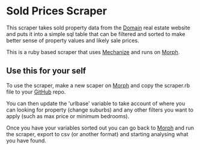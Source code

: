 Sold Prices Scraper
===================

This scraper takes sold property data from the [Domain](https://www.domain.com.au) real estate website and puts it into a simple sql table that can be filtered and sorted to make better sense of property values and likely sale prices.  

This is a ruby based scraper that uses [Mechanize](https://github.com/sparklemotion/mechanize) and runs  on [Morph](https://morph.io).

## Use this for your self

To use the scraper, make a new scaper on [Morph](https://morph.io) and copy the scraper.rb file to your [GitHub](github.com) repo. 

You can then update the 'urlbase' variable to take account of where you can looking for property (change suburbs) and any other filters you want to apply (such as max price or minimum bedrooms). 

Once you have your variables sorted out you can go back to [Morph](https://morph.io) and run the scraper, export to csv (or another format) and starting analysing what you have found. 

